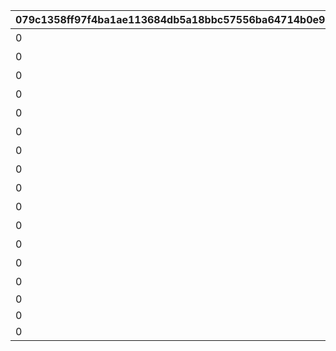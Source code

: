 |079c1358ff97f4ba1ae113684db5a18bbc57556ba64714b0e9d3a01d821d4440|523514868e2a31a36ee1151b61c838d058ce99f30f3f57434ebe3b0dd4f85774|7e4b58cc6abed167b9dc230c519d40a63a4e940ab7775d88448a296a4e66e803|a0b00f7a8a766849e60de08ef8f3f092dff4329a5ef427654d141e36ff1ea590|3c473332a842292882e4e021c4c6de2935b5157a3a7f819b4f68a4720096ed7f|fbf519adc6dde77014d6837820fa4a00c2786c321749d5fb934a9c64d2f8b36e|f3cc29fff225b3b56399ae7cb2e737748b2d60c9c99f7d289ab7244b72cad10d|c8e6cff34f211f31d81294aa4f767571d3ab0bb63a0cc1a877696256b3a55397|
| --- | --- | --- | --- | --- | --- | --- | --- |
|0|2030/01/01 1:00:00|0|1|1|2020/08/16 5:00:00|どうしてこんな\nことに……？|5023000|
|0|2030/01/01 1:00:00|0|2|2|2020/08/16 5:00:00|ごきげんようが\n言えなくて|5023001|
|0|2030/01/01 1:00:00|0|3|3|2020/08/16 5:00:00|やっちゃった！|5023002|
|0|2030/01/01 1:00:00|0|4|4|2020/08/17 5:00:00|ユニさんは\nこんな人|5023002|
|0|2030/01/01 1:00:00|0|5|5|2020/08/17 5:00:00|クロエさんは\nこんな人|5023002|
|0|2030/01/01 1:00:00|0|6|6|2020/08/17 5:00:00|チエルさんは\nこんな人|5023002|
|0|2030/01/01 1:00:00|0|7|7|2020/08/18 5:00:00|知的な\nユニさん|5023003|
|0|2030/01/01 1:00:00|0|8|8|2020/08/18 5:00:00|優しい\nクロエさん|5023003|
|0|2030/01/01 1:00:00|0|9|9|2020/08/18 5:00:00|憧れの\nチエルさん|5023003|
|0|2030/01/01 1:00:00|0|10|10|2020/08/19 5:00:00|特別講座の\n練習|5023003|
|0|2030/01/01 1:00:00|0|11|11|2020/08/19 5:00:00|いよいよ\n特別講座|5023004|
|0|2030/01/01 1:00:00|0|12|12|2020/08/19 5:00:00|さすがBB団の\n団長さん！|5023005|
|0|2030/01/01 1:00:00|0|13|13|2020/08/19 5:00:00|マンドラゴラで\nパニック|5023006|
|0|2030/01/01 1:00:00|0|14|14|2020/08/23 5:00:00|最終日|5023007|
|0|2030/01/01 1:00:00|1|15|0|2020/08/23 21:00:00||5023000|
|0|2030/01/01 1:00:00|1|16|0|2020/08/23 21:00:00||5023000|
|0|2030/01/01 1:00:00|1|17|0|2020/08/23 21:00:00||5023000|